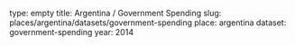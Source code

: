 type: empty
title: Argentina / Government Spending
slug: places/argentina/datasets/government-spending
place: argentina
dataset: government-spending
year: 2014
